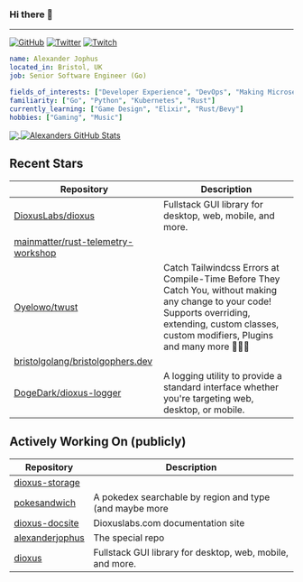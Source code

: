 ### Hi there 👋

---

<a href="https://github.com/alexanderjophus"><img src="https://img.shields.io/github/followers/alexanderjophus.svg?label=GitHub&style=social" alt="GitHub"></a>
<a href="https://twitter.com/AlexanderJophus"><img src="https://img.shields.io/twitter/follow/AlexanderJophus?label=Twitter&style=social" alt="Twitter"></a>
<a href="https://twitch.tv/dejophus"><img src="https://img.shields.io/twitch/status/dejophus?style=social" alt="Twitch"></a>

```yaml
name: Alexander Jophus
located_in: Bristol, UK
job: Senior Software Engineer (Go)

fields_of_interests: ["Developer Experience", "DevOps", "Making Microservices Go Zoom"]
familiarity: ["Go", "Python", "Kubernetes", "Rust"]
currently_learning: ["Game Design", "Elixir", "Rust/Bevy"]
hobbies: ["Gaming", "Music"]
```

<a href="https://github.com/alexanderjophus/alexanderjophus">
  <img align="center" src="https://github-readme-stats-git-masterrstaa-rickstaa.vercel.app/api/top-langs?username=alexanderjophus&hide=java,html,tex&langs_count=3&theme=vision-friendly-dark" />
</a>
<a href="https://github.com/alexanderjophus/alexanderjophus">
  <img align="center" src="https://github-readme-stats-git-masterrstaa-rickstaa.vercel.app/api?username=alexanderjophus&show_icons=true&line_height=27&count_private=true&theme=vision-friendly-dark" alt="Alexanders GitHub Stats" />
</a>

## Recent Stars
| Repository | Description |
|---|---|
| [DioxusLabs/dioxus](https://www.github.com/DioxusLabs/dioxus) | Fullstack GUI library for desktop, web, mobile, and more. |
| [mainmatter/rust-telemetry-workshop](https://www.github.com/mainmatter/rust-telemetry-workshop) |  |
| [Oyelowo/twust](https://www.github.com/Oyelowo/twust) | Catch Tailwindcss Errors  at Compile-Time Before They Catch You, without making any change to your code!  Supports overriding, extending, custom classes, custom modifiers, Plugins and many more 🚀🔥🦀 |
| [bristolgolang/bristolgophers.dev](https://www.github.com/bristolgolang/bristolgophers.dev) |  |
| [DogeDark/dioxus-logger](https://www.github.com/DogeDark/dioxus-logger) | A logging utility to provide a standard interface whether you're targeting web, desktop, or mobile. |

## Actively Working On (publicly)
| Repository | Description |
|---|---|
| [dioxus-storage](https://www.github.com/alexanderjophus/dioxus-storage) |  |
| [pokesandwich](https://www.github.com/alexanderjophus/pokesandwich) | A pokedex searchable by region and type (and maybe more |
| [dioxus-docsite](https://www.github.com/alexanderjophus/dioxus-docsite) | Dioxuslabs.com documentation site |
| [alexanderjophus](https://www.github.com/alexanderjophus/alexanderjophus) | The special repo |
| [dioxus](https://www.github.com/alexanderjophus/dioxus) | Fullstack GUI library for desktop, web, mobile, and more. |